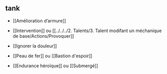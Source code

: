 ## tank

- [[Amélioration d’armure]]
	
-   [[Intervention]] ou [[../../../2. Talents/3. Talent modifant un méchanique de base/Actions/Provoquer]] 
	
-   [[Ignorer la douleur]]
    
-   [[Peau de fer]] ou [[Bastion d'espoir]]
    
-  [[Endurance héroïque]] ou [[Submergé]]
